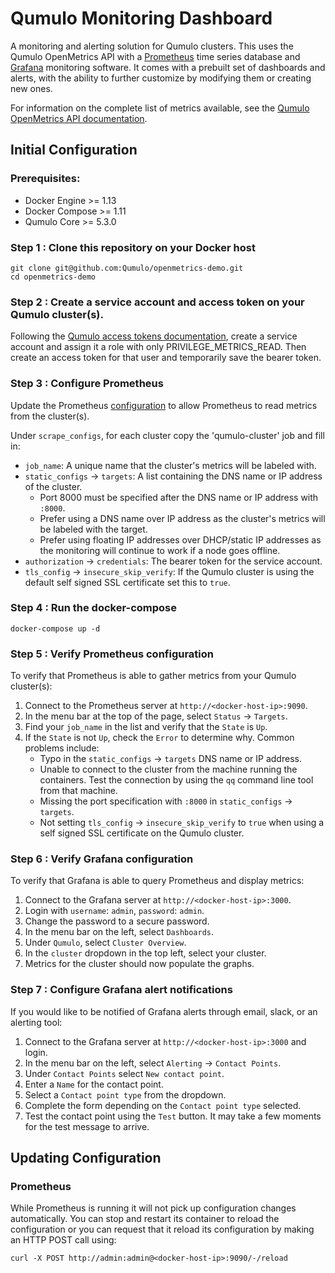 Qumulo Monitoring Dashboard
===========================

A monitoring and alerting solution for Qumulo clusters. This uses the Qumulo OpenMetrics API with a
[Prometheus](https://prometheus.io/) time series database and [Grafana](http://grafana.org/)
monitoring software. It comes with a prebuilt set of dashboards and alerts, with the ability to
further customize by modifying them or creating new ones.

For information on the complete list of metrics available, see the
[Qumulo OpenMetrics API documentation](https://docs.qumulo.com/administrator-guide/qumulo-core/openmetrics-api-specification.html).

## Initial Configuration

### Prerequisites:

* Docker Engine >= 1.13
* Docker Compose >= 1.11
* Qumulo Core >= 5.3.0


### Step 1 : Clone this repository on your Docker host
```
git clone git@github.com:Qumulo/openmetrics-demo.git
cd openmetrics-demo
```

### Step 2 : Create a service account and access token on your Qumulo cluster(s).
Following the [Qumulo access tokens documentation](https://docs.qumulo.com/administrator-guide/qumulo-core/access-tokens.html),
create a service account and assign it a role with only PRIVILEGE_METRICS_READ. Then create an
access token for that user and temporarily save the bearer token.

### Step 3 : Configure Prometheus
Update the Prometheus [configuration](/prometheus/prometheus.yml#L21-L21) to allow Prometheus to
read metrics from the cluster(s).

Under `scrape_configs`, for each cluster copy the 'qumulo-cluster' job and fill in:

* `job_name`: A unique name that the cluster's metrics will be labeled with.
* `static_configs` -> `targets`: A list containing the DNS name or IP address of the cluster.
    * Port 8000 must be specified after the DNS name or IP address with `:8000`.
    * Prefer using a DNS name over IP address as the cluster's metrics will be labeled with the
    target.
    * Prefer using floating IP addresses over DHCP/static IP addresses as the monitoring will
    continue to work if a node goes offline.
* `authorization` -> `credentials`: The bearer token for the service account.
* `tls_config` -> `insecure_skip_verify`: If the Qumulo cluster is using the default self signed SSL
    certificate set this to `true`.

### Step 4 : Run the docker-compose
```
docker-compose up -d
```

### Step 5 : Verify Prometheus configuration
To verify that Prometheus is able to gather metrics from your Qumulo cluster(s):
1. Connect to the Prometheus server at `http://<docker-host-ip>:9090`.
2. In the menu bar at the top of the page, select `Status` -> `Targets`.
3. Find your `job_name` in the list and verify that the `State` is `Up`.
4. If the `State` is not `Up`, check the `Error` to determine why. Common problems include:
    * Typo in the `static_configs` -> `targets` DNS name or IP address.
    * Unable to connect to the cluster from the machine running the containers. Test the connection
    by using the `qq` command line tool from that machine.
    * Missing the port specification with `:8000` in `static_configs` -> `targets`.
    * Not setting `tls_config` -> `insecure_skip_verify` to `true` when using a self signed SSL
    certificate on the Qumulo cluster.

### Step 6 : Verify Grafana configuration
To verify that Grafana is able to query Prometheus and display metrics:
1. Connect to the Grafana server at `http://<docker-host-ip>:3000`.
2. Login with `username`: `admin`, `password`: `admin`.
3. Change the password to a secure password.
4. In the menu bar on the left, select `Dashboards`.
5. Under `Qumulo`, select `Cluster Overview`.
6. In the `cluster` dropdown in the top left, select your cluster.
7. Metrics for the cluster should now populate the graphs.

### Step 7 : Configure Grafana alert notifications
If you would like to be notified of Grafana alerts through email, slack, or an alerting tool:
1. Connect to the Grafana server at `http://<docker-host-ip>:3000` and login.
2. In the menu bar on the left, select `Alerting` -> `Contact Points`.
3. Under `Contact Points` select `New contact point`.
4. Enter a `Name` for the contact point.
5. Select a `Contact point type` from the dropdown.
6. Complete the form depending on the `Contact point type` selected.
7. Test the contact point using the `Test` button. It may take a few moments for the test message to
  arrive.


## Updating Configuration
### Prometheus
While Prometheus is running it will not pick up configuration changes automatically. You can stop
and restart its container to reload the configuration or you can request that it reload its
configuration by making an HTTP POST call using:
```
curl -X POST http://admin:admin@<docker-host-ip>:9090/-/reload
```
